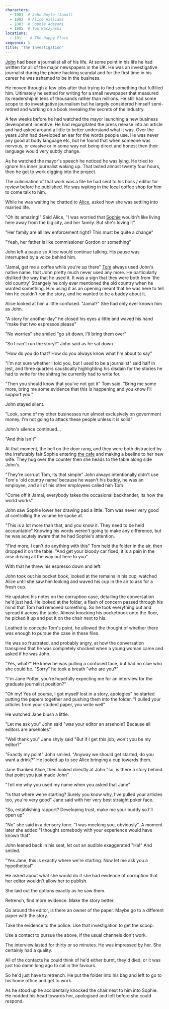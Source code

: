 ```yaml
---
characters: 
  - 1001  # John Doyle (Jamal)
  - 1002  # Alice Williams
  - 1003  # Sophie Adeyemi 
  - 1005  # Tom Kaczynski
locations:
  - 101    # The Happy Place
sequence: 1
title: "The Investigation"
---
```


[John](/stories/the-happy-place/characters/1001) had been a journalist all of his life. At some point in his life he had written for all of the major newspapers in the UK. He was an investigative journalist during the phone hacking scandal and for the first time in his career he was ashamed to be in the business. 

He moved through a few jobs after that trying to find something that fulfilled him. Ultimately he settled for writing for a small newspaper that measured its readership in tens of thousands rather than millions. He still had some scope to do investigative journalism but he largely considered himself semi-retired and working on a book revealing the secrets of the industry. 

A few weeks before he had watched the mayor launching a new business development incentive. He had regurgitated the press release into an article and had asked around a little to better understand what it was. Over the years John had developed an ear for the words people use. He was never any good at body language etc, but he found that when someone was nervous, or evasive or in some way not being direct and honest then their language would very subtly change. 

As he watched the mayor's speech he noticed he was lying. He tried to ignore his inner journalist waking up. That lasted almost twenty four hours, then he got to work digging into the project. 

The culmination of that work was a file he had sent to his boss / editor for review before he published. He was waiting in the local coffee shop for him to come talk to him. 

While he was waiting he chatted to [Alice](/stories/the-happy-place/characters/1002), asked how she was settling into married life. 

"Oh its amazing!" Said Alice, "I was worried that [Sophie](/stories/the-happy-place/characters/1003) wouldn't like living here away from the big city, and her family. But she's loving it" 

"Her family are all law enforcement right? This must be quite a change" 

"Yeah, her father is like commissioner Gordon or something" 

John left a pause so Alice would continue talking. His pause was interrupted by a voice behind him. 

"Jamal, get me a coffee while you're up there" [Tom](/stories/the-happy-place/characters/1005) always used John's native name, that John pretty much never used any more. He particularly disliked the way that he used it. It was a sign that they were both from 'the old country' Strangely he only ever mentioned the old country when he wanted something. Him using it as an opening meant that he was here to tell him he couldn't run the story, and he wanted to be a buddy about it. 

Alice looked at him a little confused. "Jamal?" She had only ever known him as John. 

"A story for another day" he closed his eyes a little and waved his hand "make that two espressos please" 

"No worries" she smiled "go sit down, I'll bring them over" 

"So I can't run the story?" John said as he sat down 

"How do you do that? How do you always know what I'm about to say" 

"I'm not sure whether I told you, but I used to be a journalist" said half in jest, and three quarters caustically highlighting his disdain for the stories he had to write for the shitrag he currently had to write for. 

"Then you should know that you've not got it" Tom said. "Bring me some more, bring me some evidence that this is happening and you know I'll support you."

John stayed silent. 

"Look, some of my other businesses run almost exclusively on government money. I'm not going to attack these people unless it is solid"

John's silence continued… 

"And this isn't" 

At that moment, the bell on the door rang, and they were both distracted by the irrefutably fair Sophie entering [the cafe](/stories/the-happy-place/locations/101) and making a beeline to her new wife. They hug over the counter then she heads to the table along side John's. 

"They're corrupt Tom, its that simple" John always intentionally didn't use Tom's 'old country name' because he wasn't his buddy, he was an employee, and all of his other employees called him Tom

"Come off it Jamal, everybody takes the occasional backhander, its how the world works" 

John saw Sophie lower her drawing pad a little. Tom was never very good at controlling the volume he spoke at. 

"This is a lot more than that, and you know it. They need to be held accountable" Knowing his words weren't going to make any difference, but he was acutely aware that he had Sophie's attention. 

"Find more, I can't do anything with this" Tom held the folder in the air, then dropped it on the table. "And get your bloody car fixed, it is a pain in the arse driving all the way out here to you" 

With that he threw his espresso down and left. 

John took out his pocket book, looked at the remains in his cup, watched Alice until she saw him looking and waved his cup in the air to ask for a fresh cup. 

He updated his notes on the corruption case, detailing the conversation he'd just had. He looked at the folder, a flash of concern passed through his mind that Tom had removed something. So he took everything out and spread it across the table. Almost knocking his pocketbook onto the floor, he picked it up and put it on the chair next to his. 

Loathed to concede Tom's point, he allowed the thought of whether there was enough to pursue the case in these files. 

He was so frustrated, and probably angry, at how the conversation transpired that he was completely shocked when a young woman came and asked if he was John. 

"Yes, what?" He knew he was pulling a confused face, but had no clue who she could be. "Sorry" he took a breath "who are you?" 

"I'm Jane Potter, you're hopefully expecting me for an interview for the graduate journalist position?"

"Oh my! Yes of course, I got myself lost in a story, apologies" he started putting the papers together and pushing them into the folder. "I pulled your articles from your student paper, you write well"

He watched Jane blush a little. 

"Let me ask you" John said "was your editor an arsehole? Because all editors are arseholes" 

"Well thank you" Jane shyly said "But if I get this job, won't you be my editor?" 

"Exactly my point" John smiled. "Anyway we should get started, do you want a drink?" He looked up to see Alice bringing a cup towards them. 

Jane thanked Alice, then looked directly at John "so, is there a story behind that point you just made John" 

"Tell me why you used my name when you asked that Jane" 

"Is that where we're starting? Surely you know why, I've pulled your articles too, you're very good" Jane said with her very best straight poker face. 

"So, establishing rapport? Developing trust, make me your buddy so I'll open up" 

"No" she said in a derisory tone. "I was mocking you, obviously". A moment later she added "I thought somebody with your experience would have known that" 

John leaned back in his seat, let out an audible exaggerated "Ha!" And smiled. 

"Yes Jane, this is exactly where we're starting. Now let me ask you a hypothetical" 

He asked about what she would do if she had evidence of corruption that her editor wouldn't allow her to publish. 

She laid out the options exactly as he saw them. 

Retrench, find more evidence. Make the story better. 

Go around the editor, is there an owner of the paper. Maybe go to a different paper with the story. 

Take the evidence to the police. Use that investigation to get the scoop. 

Use a contact to pursue the above, if the usual channels don't work. 

The interview lasted for thirty or so minutes. He was impressed by her. She certainly had a quality. 

All of the contacts he could think of he'd either burnt, they'd died, or it was just too damn long ago to cal in the favours. 

So he'd just have to retrench. He put the folder into his bag and left to go to his home office and get to work. 

As he stood up he accidentally knocked the chair next to him into Sophie. He nodded his head towards her, apologised and left before she could respond.